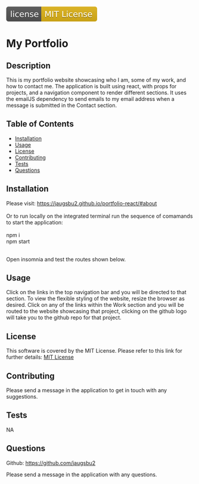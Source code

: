 ![license badge](/public/images/license-MIT-License-yellow.svg)

  # My Portfolio

  ## Description

This is my portfolio website showcasing who I am, some of my work, and how to contact me. The application is built using react, with props for projects, and a navigation component to render different sections. It uses the emailJS dependency to send emails to my email address when a message is submitted in the Contact section.

  ## Table of Contents
  
  - [Installation](#installation)
  - [Usage](#usage)
  - [License](#license)
  - [Contributing](#contributing)
  - [Tests](#tests)
  - [Questions](#questions)
  
  ## Installation
  
  Please visit: https://jaugsbu2.github.io/portfolio-react/#about
  <br><br>
  Or to run locally on the integrated terminal run the sequence of comamands to start the application:<br><br>
  npm i<br>
  npm start<br><br>

  Open insomnia and test the routes shown below.
  
  ## Usage
  
Click on the links in the top navigation bar and you will be directed to that section. To view the flexible styling of the website, resize the browser as desired. Click on any of the links within the Work section and you will be routed to the website showcasing that project, clicking on the github logo will take you to the github repo for that project.
  
  ## License

  This software is covered by the MIT License. Please refer to this link for further details: 
  [MIT License](https://opensource.org/licenses/MIT)
  
  ## Contributing

  Please send a message in the application to get in touch with any suggestions.
  
  ## Tests

  NA
  
  ## Questions

  Github: https://github.com/jaugsbu2

  Please send a message in the application with any questions.

